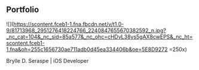 ## Portfolio

![](https://scontent.fceb1-1.fna.fbcdn.net/v/t1.0-9/81713968_2951276418224766_2240847655670382592_n.jpg?_nc_cat=104&_nc_sid=85a577&_nc_ohc=cHDvL38ys5gAX8cwEPS&_nc_ht=scontent.fceb1-1.fna&oh=255c1656730ae711adb0d45ea334406b&oe=5E8D9272 =250x)

Brylle D. Seraspe | iOS Developer
